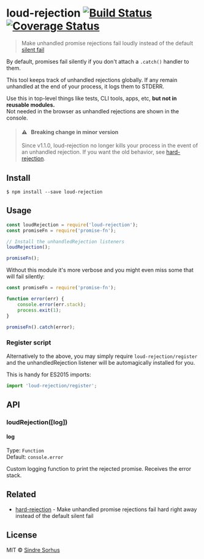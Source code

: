 # loud-rejection [![Build Status](https://travis-ci.org/sindresorhus/loud-rejection.svg?branch=master)](https://travis-ci.org/sindresorhus/loud-rejection) [![Coverage Status](https://coveralls.io/repos/github/sindresorhus/loud-rejection/badge.svg?branch=master)](https://coveralls.io/github/sindresorhus/loud-rejection?branch=master)

> Make unhandled promise rejections fail loudly instead of the default [silent fail](https://gist.github.com/benjamingr/0237932cee84712951a2)

By default, promises fail silently if you don't attach a `.catch()` handler to them.

This tool keeps track of unhandled rejections globally. If any remain unhandled at the end of your process, it logs them to STDERR.

Use this in top-level things like tests, CLI tools, apps, etc, **but not in reusable modules.**<br>
Not needed in the browser as unhandled rejections are shown in the console.

> #### ⚠️ &nbsp; Breaking change in minor version
> Since v1.1.0, loud-rejection no longer kills your process in the event of an unhandled rejection. If you want the old behavior, see [hard-rejection](https://github.com/sindresorhus/hard-rejection).


## Install

```
$ npm install --save loud-rejection
```


## Usage

```js
const loudRejection = require('loud-rejection');
const promiseFn = require('promise-fn');

// Install the unhandledRejection listeners
loudRejection();

promiseFn();
```

Without this module it's more verbose and you might even miss some that will fail silently:

```js
const promiseFn = require('promise-fn');

function error(err) {
	console.error(err.stack);
	process.exit(1);
}

promiseFn().catch(error);
```

### Register script

Alternatively to the above, you may simply require `loud-rejection/register` and the unhandledRejection listener will be automagically installed for you.

This is handy for ES2015 imports:

```js
import 'loud-rejection/register';
```


## API

### loudRejection([log])

#### log

Type: `Function`<br>
Default: `console.error`

Custom logging function to print the rejected promise. Receives the error stack.


## Related

- [hard-rejection](https://github.com/sindresorhus/hard-rejection) - Make unhandled promise rejections fail hard right away instead of the default silent fail


## License

MIT © [Sindre Sorhus](https://sindresorhus.com)
